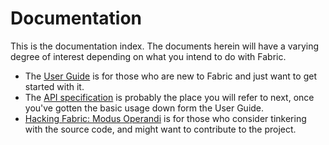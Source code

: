 Documentation
=============

This is the documentation index. The documents herein will have a varying
degree of interest depending on what you intend to do with Fabric.

 * The [User Guide](user_guide.html) is for those who are new to Fabric and
   just want to get started with it.
 * The [API specification](api.html) is probably the place you will refer to
   next, once you've gotten the basic usage down form the User Guide.
 * [Hacking Fabric: Modus Operandi](hacking.html) is for those who consider
   tinkering with the source code, and might want to contribute to the project.

